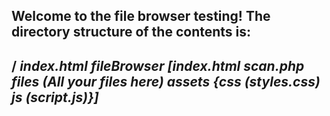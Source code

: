 Welcome to the file browser testing!
The directory structure of the contents is:
----
/
	*index.html
	fileBrowser
		[index.html
		scan.php
		files
			(All your files here) 
		assets
			{css
				(styles.css)
			js
				(script.js)}]*
----
